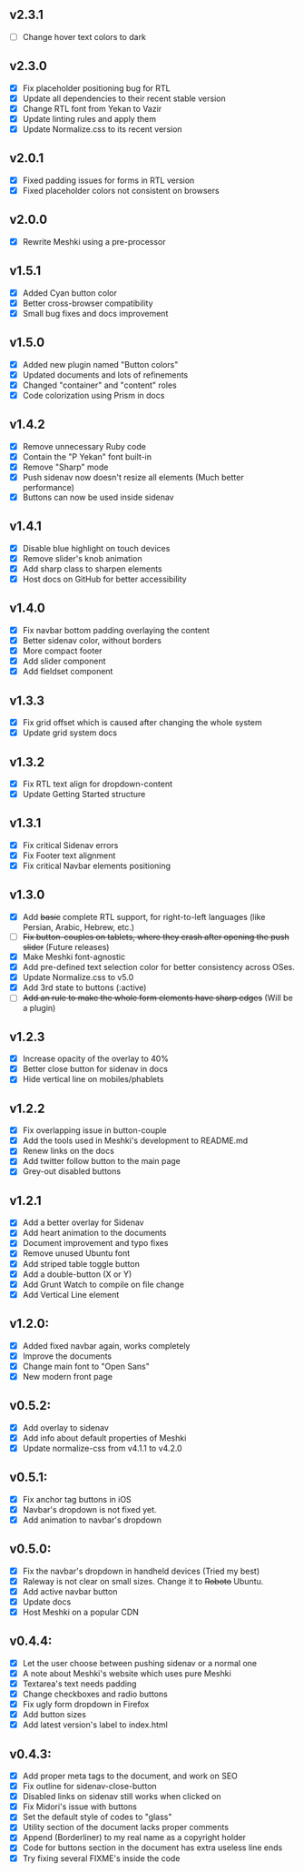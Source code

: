 ## v2.3.1
  - [ ] Change hover text colors to dark

## v2.3.0
  - [x] Fix placeholder positioning bug for RTL
  - [x] Update all dependencies to their recent stable version
  - [x] Change RTL font from Yekan to Vazir
  - [x] Update linting rules and apply them
  - [x] Update Normalize.css to its recent version

## v2.0.1
  - [x] Fixed padding issues for forms in RTL version
  - [x] Fixed placeholder colors not consistent on browsers

## v2.0.0
  - [x] Rewrite Meshki using a pre-processor

## v1.5.1
  - [x] Added Cyan button color
  - [x] Better cross-browser compatibility
  - [x] Small bug fixes and docs improvement

## v1.5.0
  - [x] Added new plugin named "Button colors"
  - [x] Updated documents and lots of refinements
  - [x] Changed "container" and "content" roles
  - [x] Code colorization using Prism in docs

## v1.4.2
  - [x] Remove unnecessary Ruby code
  - [x] Contain the "P Yekan" font built-in
  - [x] Remove "Sharp" mode
  - [x] Push sidenav now doesn't resize all elements (Much better performance)
  - [x] Buttons can now be used inside sidenav

## v1.4.1
  - [x] Disable blue highlight on touch devices
  - [x] Remove slider's knob animation
  - [x] Add sharp class to sharpen elements
  - [x] Host docs on GitHub for better accessibility

## v1.4.0
  - [x] Fix navbar bottom padding overlaying the content
  - [x] Better sidenav color, without borders
  - [x] More compact footer
  - [x] Add slider component
  - [x] Add fieldset component

## v1.3.3
  - [x] Fix grid offset which is caused after changing the whole system
  - [x] Update grid system docs

## v1.3.2
  - [x] Fix RTL text align for dropdown-content
  - [x] Update Getting Started structure

## v1.3.1
  - [x] Fix critical Sidenav errors
  - [x] Fix Footer text alignment
  - [x] Fix critical Navbar elements positioning

## v1.3.0
  - [x] Add ~~basic~~ complete RTL support, for right-to-left languages (like Persian, Arabic, Hebrew, etc.)
  - [ ] ~~Fix button-couples on tablets, where they crash after opening the push slider~~ (Future releases)
  - [x] Make Meshki font-agnostic
  - [x] Add pre-defined text selection color for better consistency across OSes.
  - [x] Update Normalize.css to v5.0
  - [x] Add 3rd state to buttons (:active)
  - [ ] ~~Add an rule to make the whole form elements have sharp edges~~ (Will be a plugin)

## v1.2.3
  - [x] Increase opacity of the overlay to 40%
  - [x] Better close button for sidenav in docs
  - [x] Hide vertical line on mobiles/phablets

## v1.2.2
  - [x] Fix overlapping issue in button-couple
  - [x] Add the tools used in Meshki's development to README.md
  - [x] Renew links on the docs
  - [x] Add twitter follow button to the main page
  - [x] Grey-out disabled buttons

## v1.2.1
  - [x] Add a better overlay for Sidenav
  - [x] Add heart animation to the documents
  - [x] Document improvement and typo fixes
  - [x] Remove unused Ubuntu font
  - [x] Add striped table toggle button
  - [x] Add a double-button (X or Y)
  - [x] Add Grunt Watch to compile on file change
  - [x] Add Vertical Line element

## v1.2.0:
  - [x] Added fixed navbar again, works completely
  - [x] Improve the documents
  - [x] Change main font to "Open Sans"
  - [x] New modern front page

## v0.5.2:
  - [x] Add overlay to sidenav
  - [x] Add info about default properties of Meshki
  - [x] Update normalize-css from v4.1.1 to v4.2.0

## v0.5.1:
  - [x] Fix anchor tag buttons in iOS
  - [x] Navbar's dropdown is not fixed yet.
  - [x] Add animation to navbar's dropdown

## v0.5.0:
  - [x] Fix the navbar's dropdown in handheld devices (Tried my best)
  - [x] Raleway is not clear on small sizes. Change it to ~~Roboto~~ Ubuntu.
  - [x] Add active navbar button
  - [x] Update docs
  - [x] Host Meshki on a popular CDN

## v0.4.4:
  - [x] Let the user choose between pushing sidenav or a normal one
  - [x] A note about Meshki's website which uses pure Meshki
  - [x] Textarea's text needs padding
  - [x] Change checkboxes and radio buttons
  - [x] Fix ugly form dropdown in Firefox
  - [x] Add button sizes
  - [x] Add latest version's label to index.html

## v0.4.3:
  - [x] Add proper meta tags to the document, and work on SEO
  - [x] Fix outline for sidenav-close-button
  - [x] Disabled links on sidenav still works when clicked on
  - [x] Fix Midori's issue with buttons
  - [x] Set the default style of codes to "glass"
  - [x] Utility section of the document lacks proper comments
  - [x] Append (Borderliner) to my real name as a copyright holder
  - [x] Code for buttons section in the document has extra useless line ends
  - [x] Try fixing several FIXME's inside the code
